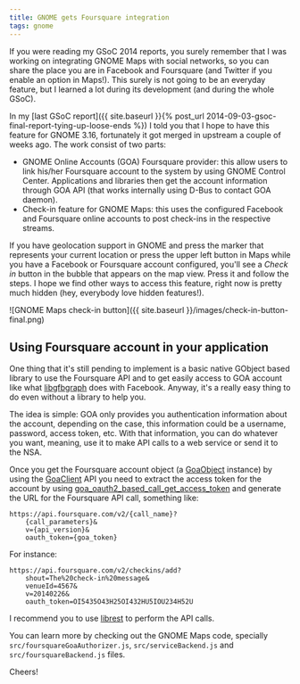```yaml
---
title: GNOME gets Foursquare integration
tags: gnome
---
```


If you were reading my GSoC 2014 reports, you surely remember that I was working on integrating GNOME Maps with social networks, so you can share the place you are in Facebook and Foursquare (and Twitter if you enable an option in Maps!). This surely is not going to be an everyday feature, but I learned a lot during its development (and during the whole GSoC).

In my [last GSoC report]({{ site.baseurl }}{% post_url 2014-09-03-gsoc-final-report-tying-up-loose-ends %}) I told you that I hope to have this feature for GNOME 3.16, fortunately it got merged in upstream a couple of weeks ago. The work consist of two parts:

- GNOME Online Accounts (GOA) Foursquare provider: this allow users to link his/her Foursquare account to the system by using GNOME Control Center. Applications and libraries then get the account information through GOA API (that works internally using D-Bus to contact GOA daemon).
- Check-in feature for GNOME Maps: this uses the configured Facebook and Foursquare online accounts to post check-ins in the respective streams.

If you have geolocation support in GNOME and press the marker that represents your current location or press the upper left button in Maps while you have a Facebook or Foursquare account configured, you'll see a *Check in* button in the bubble that appears on the map view. Press it and follow the steps. I hope we find other ways to access this feature, right now is pretty much hidden (hey, everybody love hidden features!).

![GNOME Maps check-in button]({{ site.baseurl }}/images/check-in-button-final.png)

## Using Foursquare account in your application

One thing that it's still pending to implement is a basic native GObject based library to use the Foursquare API and to get easily access to GOA account like what [libgfbgraph](https://wiki.gnome.org/Projects/GFBGraph) does with Facebook. Anyway, it's a really easy thing to do even without a library to help you.

The idea is simple: GOA only provides you authentication information about the account, depending on the case, this information could be a username, password, access token, etc. With that information, you can do whatever you want, meaning, use it to make API calls to a web service or send it to the NSA.

Once you get the Foursquare account object (a [GoaObject](https://developer.gnome.org/goa/stable/GoaObject.html) instance) by using the [GoaClient](https://developer.gnome.org/goa/stable/GoaClient.html) API you need to extract the access token for the account by using [goa_oauth2_based_call_get_access_token](https://developer.gnome.org/goa/stable/GoaOAuth2Based.html#goa-oauth2-based-call-get-access-token) and generate the URL for the Foursquare API call, something like:

```
https://api.foursquare.com/v2/{call_name}?
    {call_parameters}&
    v={api_version}&
    oauth_token={goa_token}
```

For instance:

```
https://api.foursquare.com/v2/checkins/add?
    shout=The%20check-in%20message&
    venueId=4567&
    v=20140226&
    oauth_token=OI5435O43H25OI432HU5IOU234H52U
```

I recommend you to use [librest](https://wiki.gnome.org/Projects/Librest) to perform the API calls.

You can learn more by checking out the GNOME Maps code, specially `src/foursquareGoaAuthorizer.js`, `src/serviceBackend.js` and `src/foursquareBackend.js` files.

Cheers!
